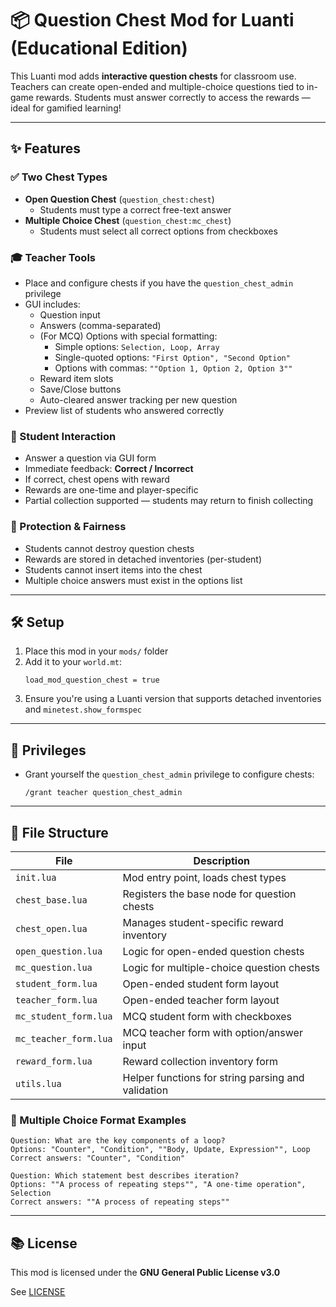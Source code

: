 # 📦 Question Chest Mod for Luanti (Educational Edition)

This Luanti mod adds **interactive question chests** for classroom use. Teachers can create open-ended and multiple-choice questions tied to in-game rewards. Students must answer correctly to access the rewards — ideal for gamified learning!

---

## ✨ Features

### ✅ Two Chest Types
- **Open Question Chest** (`question_chest:chest`)
  - Students must type a correct free-text answer
- **Multiple Choice Chest** (`question_chest:mc_chest`)
  - Students must select all correct options from checkboxes

### 🎓 Teacher Tools
- Place and configure chests if you have the `question_chest_admin` privilege
- GUI includes:
  - Question input
  - Answers (comma-separated)
  - (For MCQ) Options with special formatting:
    - Simple options: `Selection, Loop, Array`
    - Single-quoted options: `"First Option", "Second Option"`
    - Options with commas: `""Option 1, Option 2, Option 3""`
  - Reward item slots
  - Save/Close buttons
  - Auto-cleared answer tracking per new question
- Preview list of students who answered correctly

### 🧠 Student Interaction
- Answer a question via GUI form
- Immediate feedback: **Correct / Incorrect**
- If correct, chest opens with reward
- Rewards are one-time and player-specific
- Partial collection supported — students may return to finish collecting

### 🔐 Protection & Fairness
- Students cannot destroy question chests
- Rewards are stored in detached inventories (per-student)
- Students cannot insert items into the chest
- Multiple choice answers must exist in the options list

---

## 🛠 Setup

1. Place this mod in your `mods/` folder
2. Add it to your `world.mt`:
   ```
   load_mod_question_chest = true
   ```
3. Ensure you're using a Luanti version that supports detached inventories and `minetest.show_formspec`

---

## 🔑 Privileges

- Grant yourself the `question_chest_admin` privilege to configure chests:
  ```
  /grant teacher question_chest_admin
  ```

---

## 📁 File Structure

| File | Description |
|------|-------------|
| `init.lua` | Mod entry point, loads chest types |
| `chest_base.lua` | Registers the base node for question chests |
| `chest_open.lua` | Manages student-specific reward inventory |
| `open_question.lua` | Logic for open-ended question chests |
| `mc_question.lua` | Logic for multiple-choice question chests |
| `student_form.lua` | Open-ended student form layout |
| `teacher_form.lua` | Open-ended teacher form layout |
| `mc_student_form.lua` | MCQ student form with checkboxes |
| `mc_teacher_form.lua` | MCQ teacher form with option/answer input |
| `reward_form.lua` | Reward collection inventory form |
| `utils.lua` | Helper functions for string parsing and validation |

### 📝 Multiple Choice Format Examples

```
Question: What are the key components of a loop?
Options: "Counter", "Condition", ""Body, Update, Expression"", Loop
Correct answers: "Counter", "Condition"

Question: Which statement best describes iteration?
Options: ""A process of repeating steps"", "A one-time operation", Selection
Correct answers: ""A process of repeating steps""
```

---

## 📚 License

This mod is licensed under the **GNU General Public License v3.0**

See [LICENSE](https://www.gnu.org/licenses/gpl-3.0.html)
